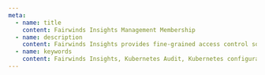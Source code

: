 ```yaml
---
meta:
  - name: title
    content: Fairwinds Insights Management Membership
  - name: description
    content: Fairwinds Insights provides fine-grained access control so you can manage permissions within your organization
  - name: keywords
    content: Fairwinds Insights, Kubernetes Audit, Kubernetes configuration validation
---
```

